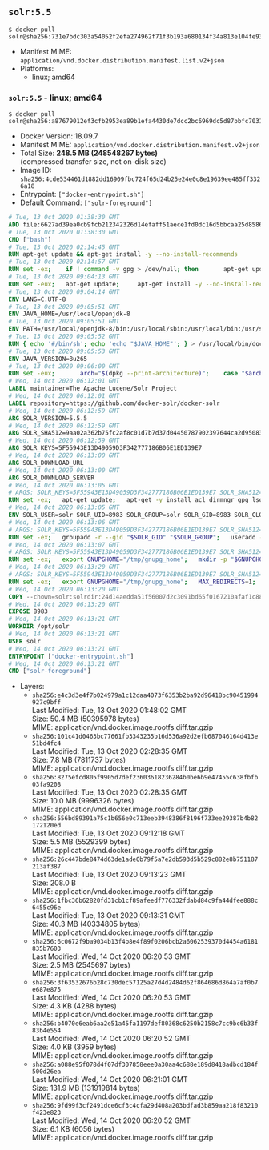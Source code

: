 ## `solr:5.5`

```console
$ docker pull solr@sha256:731e7bdc303a54052f2efa274962f71f3b193a680134f34a813e104fe93de8cf
```

-	Manifest MIME: `application/vnd.docker.distribution.manifest.list.v2+json`
-	Platforms:
	-	linux; amd64

### `solr:5.5` - linux; amd64

```console
$ docker pull solr@sha256:a87679012ef3cfb2953ea89b1efa4430de7dcc2bc6969dc5d87bbfc703145329
```

-	Docker Version: 18.09.7
-	Manifest MIME: `application/vnd.docker.distribution.manifest.v2+json`
-	Total Size: **248.5 MB (248548267 bytes)**  
	(compressed transfer size, not on-disk size)
-	Image ID: `sha256:4cde534461d1882dd16909fbc724f65d24b25e24e0c8e19639ee485ff3326a18`
-	Entrypoint: `["docker-entrypoint.sh"]`
-	Default Command: `["solr-foreground"]`

```dockerfile
# Tue, 13 Oct 2020 01:38:30 GMT
ADD file:6627ad39ea0cb9fcb212342326d14efaff51aece1fd0dc16d5bbcaa25d858622 in / 
# Tue, 13 Oct 2020 01:38:30 GMT
CMD ["bash"]
# Tue, 13 Oct 2020 02:14:45 GMT
RUN apt-get update && apt-get install -y --no-install-recommends 		ca-certificates 		curl 		netbase 		wget 	&& rm -rf /var/lib/apt/lists/*
# Tue, 13 Oct 2020 02:14:57 GMT
RUN set -ex; 	if ! command -v gpg > /dev/null; then 		apt-get update; 		apt-get install -y --no-install-recommends 			gnupg 			dirmngr 		; 		rm -rf /var/lib/apt/lists/*; 	fi
# Tue, 13 Oct 2020 09:04:13 GMT
RUN set -eux; 	apt-get update; 	apt-get install -y --no-install-recommends 		bzip2 		unzip 		xz-utils 				ca-certificates p11-kit 				fontconfig libfreetype6 	; 	rm -rf /var/lib/apt/lists/*
# Tue, 13 Oct 2020 09:04:14 GMT
ENV LANG=C.UTF-8
# Tue, 13 Oct 2020 09:05:51 GMT
ENV JAVA_HOME=/usr/local/openjdk-8
# Tue, 13 Oct 2020 09:05:51 GMT
ENV PATH=/usr/local/openjdk-8/bin:/usr/local/sbin:/usr/local/bin:/usr/sbin:/usr/bin:/sbin:/bin
# Tue, 13 Oct 2020 09:05:52 GMT
RUN { echo '#/bin/sh'; echo 'echo "$JAVA_HOME"'; } > /usr/local/bin/docker-java-home && chmod +x /usr/local/bin/docker-java-home && [ "$JAVA_HOME" = "$(docker-java-home)" ]
# Tue, 13 Oct 2020 09:05:53 GMT
ENV JAVA_VERSION=8u265
# Tue, 13 Oct 2020 09:06:00 GMT
RUN set -eux; 		arch="$(dpkg --print-architecture)"; 	case "$arch" in 		amd64 | i386:x86-64) downloadUrl=https://github.com/AdoptOpenJDK/openjdk8-upstream-binaries/releases/download/jdk8u265-b01/OpenJDK8U-jre_x64_linux_8u265b01.tar.gz ;; 		*) echo >&2 "error: unsupported architecture: '$arch'"; exit 1 ;; 	esac; 		wget -O openjdk.tgz.asc "$downloadUrl.sign"; 	wget -O openjdk.tgz "$downloadUrl" --progress=dot:giga; 		export GNUPGHOME="$(mktemp -d)"; 	gpg --batch --keyserver ha.pool.sks-keyservers.net --keyserver-options no-self-sigs-only --recv-keys CA5F11C6CE22644D42C6AC4492EF8D39DC13168F; 	gpg --batch --keyserver ha.pool.sks-keyservers.net --recv-keys EAC843EBD3EFDB98CC772FADA5CD6035332FA671; 	gpg --batch --list-sigs --keyid-format 0xLONG CA5F11C6CE22644D42C6AC4492EF8D39DC13168F 		| tee /dev/stderr 		| grep '0xA5CD6035332FA671' 		| grep 'Andrew Haley'; 	gpg --batch --verify openjdk.tgz.asc openjdk.tgz; 	gpgconf --kill all; 	rm -rf "$GNUPGHOME"; 		mkdir -p "$JAVA_HOME"; 	tar --extract 		--file openjdk.tgz 		--directory "$JAVA_HOME" 		--strip-components 1 		--no-same-owner 	; 	rm openjdk.tgz*; 			{ 		echo '#!/usr/bin/env bash'; 		echo 'set -Eeuo pipefail'; 		echo 'if ! [ -d "$JAVA_HOME" ]; then echo >&2 "error: missing JAVA_HOME environment variable"; exit 1; fi'; 		echo 'cacertsFile=; for f in "$JAVA_HOME/lib/security/cacerts" "$JAVA_HOME/jre/lib/security/cacerts"; do if [ -e "$f" ]; then cacertsFile="$f"; break; fi; done'; 		echo 'if [ -z "$cacertsFile" ] || ! [ -f "$cacertsFile" ]; then echo >&2 "error: failed to find cacerts file in $JAVA_HOME"; exit 1; fi'; 		echo 'trust extract --overwrite --format=java-cacerts --filter=ca-anchors --purpose=server-auth "$cacertsFile"'; 	} > /etc/ca-certificates/update.d/docker-openjdk; 	chmod +x /etc/ca-certificates/update.d/docker-openjdk; 	/etc/ca-certificates/update.d/docker-openjdk; 		find "$JAVA_HOME/lib" -name '*.so' -exec dirname '{}' ';' | sort -u > /etc/ld.so.conf.d/docker-openjdk.conf; 	ldconfig; 		java -version
# Wed, 14 Oct 2020 06:12:01 GMT
LABEL maintainer=The Apache Lucene/Solr Project
# Wed, 14 Oct 2020 06:12:01 GMT
LABEL repository=https://github.com/docker-solr/docker-solr
# Wed, 14 Oct 2020 06:12:59 GMT
ARG SOLR_VERSION=5.5.5
# Wed, 14 Oct 2020 06:12:59 GMT
ARG SOLR_SHA512=9aa02a362b75fc2af8c01d7b7d37d04450787902397644ca2d950836aa9efc8447922255d23de1d228c96f442ec82b08be64c590438dbf5f71da04616ab022f2
# Wed, 14 Oct 2020 06:12:59 GMT
ARG SOLR_KEYS=5F55943E13D49059D3F342777186B06E1ED139E7
# Wed, 14 Oct 2020 06:13:00 GMT
ARG SOLR_DOWNLOAD_URL
# Wed, 14 Oct 2020 06:13:00 GMT
ARG SOLR_DOWNLOAD_SERVER
# Wed, 14 Oct 2020 06:13:05 GMT
# ARGS: SOLR_KEYS=5F55943E13D49059D3F342777186B06E1ED139E7 SOLR_SHA512=9aa02a362b75fc2af8c01d7b7d37d04450787902397644ca2d950836aa9efc8447922255d23de1d228c96f442ec82b08be64c590438dbf5f71da04616ab022f2 SOLR_VERSION=5.5.5
RUN set -ex;   apt-get update;   apt-get -y install acl dirmngr gpg lsof procps wget netcat gosu tini;   rm -rf /var/lib/apt/lists/*;   cd /usr/local/bin; wget -nv https://github.com/apangin/jattach/releases/download/v1.5/jattach; chmod 755 jattach;   echo >jattach.sha512 "d8eedbb3e192a8596c08efedff99b9acf1075331e1747107c07cdb1718db2abe259ef168109e46bd4cf80d47d43028ff469f95e6ddcbdda4d7ffa73a20e852f9  jattach";   sha512sum -c jattach.sha512; rm jattach.sha512
# Wed, 14 Oct 2020 06:13:05 GMT
ENV SOLR_USER=solr SOLR_UID=8983 SOLR_GROUP=solr SOLR_GID=8983 SOLR_CLOSER_URL=http://www.apache.org/dyn/closer.lua?filename=lucene/solr/5.5.5/solr-5.5.5.tgz&action=download SOLR_DIST_URL=https://www.apache.org/dist/lucene/solr/5.5.5/solr-5.5.5.tgz SOLR_ARCHIVE_URL=https://archive.apache.org/dist/lucene/solr/5.5.5/solr-5.5.5.tgz PATH=/opt/solr/bin:/opt/docker-solr/scripts:/usr/local/openjdk-8/bin:/usr/local/sbin:/usr/local/bin:/usr/sbin:/usr/bin:/sbin:/bin
# Wed, 14 Oct 2020 06:13:06 GMT
# ARGS: SOLR_KEYS=5F55943E13D49059D3F342777186B06E1ED139E7 SOLR_SHA512=9aa02a362b75fc2af8c01d7b7d37d04450787902397644ca2d950836aa9efc8447922255d23de1d228c96f442ec82b08be64c590438dbf5f71da04616ab022f2 SOLR_VERSION=5.5.5
RUN set -ex;   groupadd -r --gid "$SOLR_GID" "$SOLR_GROUP";   useradd -r --uid "$SOLR_UID" --gid "$SOLR_GID" "$SOLR_USER"
# Wed, 14 Oct 2020 06:13:07 GMT
# ARGS: SOLR_KEYS=5F55943E13D49059D3F342777186B06E1ED139E7 SOLR_SHA512=9aa02a362b75fc2af8c01d7b7d37d04450787902397644ca2d950836aa9efc8447922255d23de1d228c96f442ec82b08be64c590438dbf5f71da04616ab022f2 SOLR_VERSION=5.5.5
RUN set -ex;   export GNUPGHOME="/tmp/gnupg_home";   mkdir -p "$GNUPGHOME";   chmod 700 "$GNUPGHOME";   echo "disable-ipv6" >> "$GNUPGHOME/dirmngr.conf";   for key in $SOLR_KEYS; do     found='';     for server in       ha.pool.sks-keyservers.net       hkp://keyserver.ubuntu.com:80       hkp://p80.pool.sks-keyservers.net:80       pgp.mit.edu     ; do       echo "  trying $server for $key";       gpg --batch --keyserver "$server" --keyserver-options timeout=10 --recv-keys "$key" && found=yes && break;       gpg --batch --keyserver "$server" --keyserver-options timeout=10 --recv-keys "$key" && found=yes && break;     done;     test -z "$found" && echo >&2 "error: failed to fetch $key from several disparate servers -- network issues?" && exit 1;   done;   exit 0
# Wed, 14 Oct 2020 06:13:20 GMT
# ARGS: SOLR_KEYS=5F55943E13D49059D3F342777186B06E1ED139E7 SOLR_SHA512=9aa02a362b75fc2af8c01d7b7d37d04450787902397644ca2d950836aa9efc8447922255d23de1d228c96f442ec82b08be64c590438dbf5f71da04616ab022f2 SOLR_VERSION=5.5.5
RUN set -ex;   export GNUPGHOME="/tmp/gnupg_home";   MAX_REDIRECTS=1;   if [ -n "$SOLR_DOWNLOAD_URL" ]; then     MAX_REDIRECTS=4;     SKIP_GPG_CHECK=true;   elif [ -n "$SOLR_DOWNLOAD_SERVER" ]; then     SOLR_DOWNLOAD_URL="$SOLR_DOWNLOAD_SERVER/$SOLR_VERSION/solr-$SOLR_VERSION.tgz";   fi;   for url in $SOLR_DOWNLOAD_URL $SOLR_CLOSER_URL $SOLR_DIST_URL $SOLR_ARCHIVE_URL; do     if [ -f "/opt/solr-$SOLR_VERSION.tgz" ]; then break; fi;     echo "downloading $url";     if wget -t 10 --max-redirect $MAX_REDIRECTS --retry-connrefused -nv "$url" -O "/opt/solr-$SOLR_VERSION.tgz"; then break; else rm -f "/opt/solr-$SOLR_VERSION.tgz"; fi;   done;   if [ ! -f "/opt/solr-$SOLR_VERSION.tgz" ]; then echo "failed all download attempts for solr-$SOLR_VERSION.tgz"; exit 1; fi;   if [ -z "$SKIP_GPG_CHECK" ]; then     echo "downloading $SOLR_ARCHIVE_URL.asc";     wget -nv "$SOLR_ARCHIVE_URL.asc" -O "/opt/solr-$SOLR_VERSION.tgz.asc";     echo "$SOLR_SHA512 */opt/solr-$SOLR_VERSION.tgz" | sha512sum -c -;     (>&2 ls -l "/opt/solr-$SOLR_VERSION.tgz" "/opt/solr-$SOLR_VERSION.tgz.asc");     gpg --batch --verify "/opt/solr-$SOLR_VERSION.tgz.asc" "/opt/solr-$SOLR_VERSION.tgz";   else     echo "Skipping GPG validation due to non-Apache build";   fi;   tar -C /opt --extract --file "/opt/solr-$SOLR_VERSION.tgz";   mv "/opt/solr-$SOLR_VERSION" /opt/solr;   rm "/opt/solr-$SOLR_VERSION.tgz"*;   rm -Rf /opt/solr/docs/ /opt/solr/dist/{solr-core-$SOLR_VERSION.jar,solr-solrj-$SOLR_VERSION.jar,solrj-lib,solr-test-framework-$SOLR_VERSION.jar,test-framework};   mkdir -p /opt/solr/server/solr/lib /docker-entrypoint-initdb.d /opt/docker-solr;   mkdir -p /opt/solr/server/solr/mycores /opt/solr/server/logs /opt/mysolrhome;   sed -i -e "s/\"\$(whoami)\" == \"root\"/\$(id -u) == 0/" /opt/solr/bin/solr;   sed -i -e 's/lsof -PniTCP:/lsof -t -PniTCP:/' /opt/solr/bin/solr;   if [ -f "/opt/solr/contrib/prometheus-exporter/bin/solr-exporter" ]; then chmod 0755 "/opt/solr/contrib/prometheus-exporter/bin/solr-exporter"; fi;   chmod -R 0755 /opt/solr/server/scripts/cloud-scripts;   chown -R "$SOLR_USER:$SOLR_GROUP" /opt/solr /docker-entrypoint-initdb.d /opt/docker-solr;   chown -R "$SOLR_USER:$SOLR_GROUP" /opt/mysolrhome;   { command -v gpgconf; gpgconf --kill all || :; };   rm -r "$GNUPGHOME"
# Wed, 14 Oct 2020 06:13:20 GMT
COPY --chown=solr:solrdir:24d14aedda51f56007d2c3091bd65f0167210afaf1c88aa50fac48af9e1d6037 in /opt/docker-solr/scripts 
# Wed, 14 Oct 2020 06:13:20 GMT
EXPOSE 8983
# Wed, 14 Oct 2020 06:13:21 GMT
WORKDIR /opt/solr
# Wed, 14 Oct 2020 06:13:21 GMT
USER solr
# Wed, 14 Oct 2020 06:13:21 GMT
ENTRYPOINT ["docker-entrypoint.sh"]
# Wed, 14 Oct 2020 06:13:21 GMT
CMD ["solr-foreground"]
```

-	Layers:
	-	`sha256:e4c3d3e4f7b024979a1c12daa4073f6353b2ba92d96418bc90451994927c9bff`  
		Last Modified: Tue, 13 Oct 2020 01:48:02 GMT  
		Size: 50.4 MB (50395978 bytes)  
		MIME: application/vnd.docker.image.rootfs.diff.tar.gzip
	-	`sha256:101c41d0463bc77661fb3343235b16d536a92d2efb687046164d413e51bd4fc4`  
		Last Modified: Tue, 13 Oct 2020 02:28:35 GMT  
		Size: 7.8 MB (7811737 bytes)  
		MIME: application/vnd.docker.image.rootfs.diff.tar.gzip
	-	`sha256:8275efcd805f9905d7def23603618236284b0be6b9e47455c638fbfb03fa9208`  
		Last Modified: Tue, 13 Oct 2020 02:28:35 GMT  
		Size: 10.0 MB (9996326 bytes)  
		MIME: application/vnd.docker.image.rootfs.diff.tar.gzip
	-	`sha256:556bd89391a75c1b656e0c713eeb3948386f8196f733ee29387b4b82172120ed`  
		Last Modified: Tue, 13 Oct 2020 09:12:18 GMT  
		Size: 5.5 MB (5529399 bytes)  
		MIME: application/vnd.docker.image.rootfs.diff.tar.gzip
	-	`sha256:26c447bde8474d63de1ade0b79f5a7e2db593d5b529c882e8b751187213af387`  
		Last Modified: Tue, 13 Oct 2020 09:13:23 GMT  
		Size: 208.0 B  
		MIME: application/vnd.docker.image.rootfs.diff.tar.gzip
	-	`sha256:1fbc36b62820fd31cb1cf89afeedf776332fdabd84c9fa44dfee888c6455c96e`  
		Last Modified: Tue, 13 Oct 2020 09:13:31 GMT  
		Size: 40.3 MB (40334805 bytes)  
		MIME: application/vnd.docker.image.rootfs.diff.tar.gzip
	-	`sha256:6c0672f9ba9034b13f4b8e4f89f0206bcb2a6062539370d4454a6181835b7603`  
		Last Modified: Wed, 14 Oct 2020 06:20:53 GMT  
		Size: 2.5 MB (2545697 bytes)  
		MIME: application/vnd.docker.image.rootfs.diff.tar.gzip
	-	`sha256:3f63532676b28c730dec57125a27d4d2484d62f864686d864a7af0b7e687e875`  
		Last Modified: Wed, 14 Oct 2020 06:20:53 GMT  
		Size: 4.3 KB (4288 bytes)  
		MIME: application/vnd.docker.image.rootfs.diff.tar.gzip
	-	`sha256:b4070e6eab6aa2e51a45fa1197def80368c6250b2158c7cc9bc6b33f83b4e554`  
		Last Modified: Wed, 14 Oct 2020 06:20:52 GMT  
		Size: 4.0 KB (3959 bytes)  
		MIME: application/vnd.docker.image.rootfs.diff.tar.gzip
	-	`sha256:a088e95f078d4f07df307858eee0a30aa4c688e189d8418adbcd184f500d26ea`  
		Last Modified: Wed, 14 Oct 2020 06:21:01 GMT  
		Size: 131.9 MB (131919814 bytes)  
		MIME: application/vnd.docker.image.rootfs.diff.tar.gzip
	-	`sha256:9fd99f3cf2491dce6cf3c4cfa29d408a203bdfad3b859aa218f83210f423e823`  
		Last Modified: Wed, 14 Oct 2020 06:20:52 GMT  
		Size: 6.1 KB (6056 bytes)  
		MIME: application/vnd.docker.image.rootfs.diff.tar.gzip
